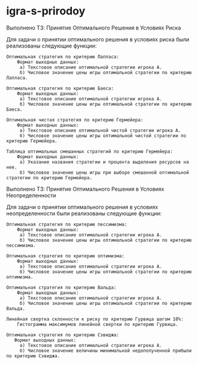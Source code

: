 # igra-s-prirodoy
Выполнено ТЗ: Принятие Оптимального Решения в Условиях Риска

Для задачи о принятии оптимального решения в условиях риска были реализованы следующие функции:

    Оптимальная стратегия по критерию Лапласа:
        Формат выходных данных:
         а) Текстовое описание оптимальной стратегии игрока А.
         б) Числовое значение цены игры оптимальной стратегии по критерию Лапласа.

    Оптимальная стратегия по критерию Баеса:
        Формат выходных данных:
         а) Текстовое описание оптимальной стратегии игрока А.
         б) Числовое значение цены игры оптимальной стратегии по критерию Баеса.

    Оптимальная чистая стратегия по критерию Гермейера:
        Формат выходных данных:
         а) Текстовое описание оптимальной чистой стратегии игрока А.
         б) Числовое значение цены игры оптимальной чистой стратегии по критерию Гермейера.

    Таблица оптимальных смешанных стратегий по критерию Гермейера:
        Формат выходных данных:
         а) Указание названия стратегии и процента выделения ресурсов на нее.
         б) Числовое значение цены игры при выборе смешанной оптимальной стратегии по критерию Гермейера.

Выполнено ТЗ: Принятие Оптимального Решения в Условиях Неопределенности

Для задачи о принятии оптимального решения в условиях неопределенности были реализованы следующие функции:

    Оптимальная стратегия по критерию пессимизма:
        Формат выходных данных:
         а) Текстовое описание оптимальной стратегии игрока А.
         б) Числовое значение цены игры оптимальной стратегии по критерию пессимизма.

    Оптимальная стратегия по критерию оптимизма:
        Формат выходных данных:
         а) Текстовое описание оптимальной стратегии игрока А.
         б) Числовое значение цены игры оптимальной стратегии по критерию оптимизма.

    Оптимальная стратегия по критерию Вальда:
        Формат выходных данных:
         а) Текстовое описание оптимальной стратегии игрока А.
         б) Числовое значение цены игры оптимальной стратегии по критерию Вальда.

    Линейная свертка склонности к риску по критерию Гурвица шагом 10%:
        Гистограмма максимумов линейной свертки по критерию Гурвица.

    Оптимальная стратегия по критерию Сэвиджа:
       Формат выходных данных:
         а) Текстовое описание оптимальной стратегии игрока А.
         б) Числовое значение величины минимальной недополученной прибыли по критерию Сэвиджа.



